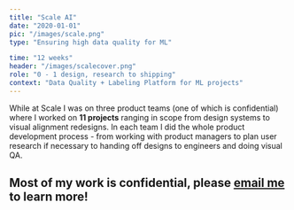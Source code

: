 ```yaml
---
title: "Scale AI"
date: "2020-01-01"
pic: "/images/scale.png"
type: "Ensuring high data quality for ML"

time: "12 weeks"
header: "/images/scalecover.png"
role: "0 - 1 design, research to shipping"
context: "Data Quality + Labeling Platform for ML projects"
---
```


While at Scale I was on three product teams (one of which is confidential) where I worked on **11 projects** ranging in scope from design systems to visual alignment redesigns. In each team I did the whole product development process - from working with product managers to plan user research if necessary to handing off designs to engineers and doing visual QA.

## Most of my work is confidential, please [email me](mailto:cl2264@cornell.edu) to learn more!
